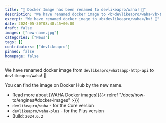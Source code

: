 ```yaml
---
title: "📣 Docker Image has been renamed to devlikeapro/waha! 📣"
description: "We have renamed docker image to <b>devlikeapro/waha</b>! 🎉"
excerpt: "We have renamed docker image to <b>devlikeapro/waha</b>! 🎉"
date: 2024-05-30T08:48:45+00:00
draft: false
images: ["new-name.jpg"]
categories: ["News"]
tags: []
contributors: ["devlikeapro"]
pinned: false
homepage: false
---
```


We have renamed docker image from `devlikeapro/whatsapp-http-api` to `devlikeapro/waha`! 🎉

You can find the image on Docker Hub by the new name.
- Read more about [WAHA Docker images]({{< relref "/docs/how-to/engines#docker-images" >}})
- `devlikeapro/waha` - for the Core version
- `devlikeapro/waha-plus` - for the Plus version
- Build: `2024.6.2`

